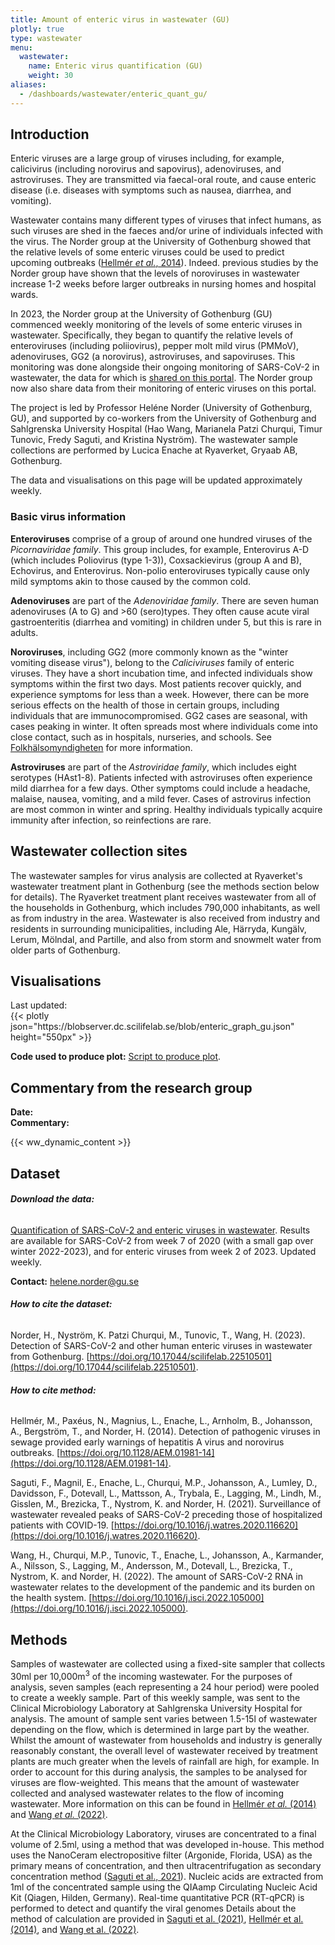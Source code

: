 ```yaml
---
title: Amount of enteric virus in wastewater (GU)
plotly: true
type: wastewater
menu:
  wastewater:
    name: Enteric virus quantification (GU)
    weight: 30
aliases:
  - /dashboards/wastewater/enteric_quant_gu/
---
```


## Introduction

Enteric viruses are a large group of viruses including, for example, calicivirus (including norovirus and sapovirus), adenoviruses, and astroviruses. They are transmitted via faecal-oral route, and cause enteric disease (i.e. diseases with symptoms such as nausea, diarrhea, and vomiting).

Wastewater contains many different types of viruses that infect humans, as such viruses are shed in the faeces and/or urine of individuals infected with the virus. The Norder group at the University of Gothenburg showed that the relative levels of some enteric viruses could be used to predict upcoming outbreaks ([Hellmér _et al._, 2014](https://pubmed.ncbi.nlm.nih.gov/25172863/)). Indeed. previous studies by the Norder group have shown that the levels of noroviruses in wastewater increase 1-2 weeks before larger outbreaks in nursing homes and hospital wards.

In 2023, the Norder group at the University of Gothenburg (GU) commenced weekly monitoring of the levels of some enteric viruses in wastewater. Specifically, they began to quantify the relative levels of enteroviruses (including poliiovirus), pepper molt mild virus (PMMoV), adenoviruses, GG2 (a norovirus), astroviruses, and sapoviruses. This monitoring was done alongside their ongoing monitoring of SARS-CoV-2 in wastewater, the data for which is [shared on this portal](dashboards/wastewater/covid_quantification/covid_quant_GU). The Norder group now also share data from their monitoring of enteric viruses on this portal.

The project is led by Professor Heléne Norder (University of Gothenburg, GU), and supported by co-workers from the University of Gothenburg and Sahlgrenska University Hospital (Hao Wang, Marianela Patzi Churqui, Timur Tunovic, Fredy Saguti, and Kristina Nyström). The wastewater sample collections are performed by Lucica Enache at Ryaverket, Gryaab AB, Gothenburg.

The data and visualisations on this page will be updated approximately weekly.

### Basic virus information

**Enteroviruses** comprise of a group of around one hundred viruses of the _Picornaviridae family_. This group includes, for example, Enterovirus A-D (which includes Poliovirus (type 1-3)), Coxsackievirus (group A and B), Echovirus, and Enterovirus. Non-polio enteroviruses typically cause only mild symptoms akin to those caused by the common cold.

**Adenoviruses** are part of the _Adenoviridae family_. There are seven human adenoviruses (A to G) and >60 (sero)types. They often cause acute viral gastroenteritis (diarrhea and vomiting) in children under 5, but this is rare in adults.

**Noroviruses**, including GG2 (more commonly known as the "winter vomiting disease virus"), belong to the _Caliciviruses_ family of enteric viruses. They have a short incubation time, and infected individuals show symptoms within the first two days. Most patients recover quickly, and experience symptoms for less than a week. However, there can be more serious effects on the health of those in certain groups, including individuals that are immunocompromised. GG2 cases are seasonal, with cases peaking in winter. It often spreads most where individuals come into close contact, such as in hospitals, nurseries, and schools. See [Folkhälsomyndigheten](https://www.folkhalsomyndigheten.se/smittskydd-beredskap/smittsamma-sjukdomar/calicivirus-noro-och-sapovirus/) for more information.

**Astroviruses** are part of the _Astroviridae family_, which includes eight serotypes (HAst1-8). Patients infected with astroviruses often experience mild diarrhea for a few days. Other symptoms could include a headache, malaise, nausea, vomiting, and a mild fever. Cases of astrovirus infection are most common in winter and spring. Healthy individuals typically acquire immunity after infection, so reinfections are rare.

## Wastewater collection sites

The wastewater samples for virus analysis are collected at Ryaverket's wastewater treatment plant in Gothenburg (see the methods section below for details). The Ryaverket treatment plant receives wastewater from all of the households in Gothenburg, which includes 790,000 inhabitants, as well as from industry in the area. Wastewater is also received from industry and residents in surrounding municipalities, including Ale, Härryda, Kungälv, Lerum, Mölndal, and Partille, and also from storm and snowmelt water from older parts of Gothenburg.

## Visualisations

<div class="alert alert-info">Last updated: <span id="last_modified_enteric"></span></div>

 <div class="plot_wrapper mb-3">
  <div class="table-responsive">{{< plotly json="https://blobserver.dc.scilifelab.se/blob/enteric_graph_gu.json" height="550px" >}}</div>
</div>

**Code used to produce plot:** [Script to produce plot](https://github.com/ScilifelabDataCentre/covid-portal-visualisations/blob/main/wastewater/enteric_viruses_gu.py).

## Commentary from the research group

<div><b>Date:</b> <span id="gu_enteric_comment_date"></span><br><b>Commentary:</b> <span id="gu_enteric_comment"></span></div>

{{< ww_dynamic_content >}}

## Dataset

###### **Download the data:**

[Quantification of SARS-CoV-2 and enteric viruses in wastewater](https://blobserver.dckube.scilifelab.se/blob/wastewater_data_gu_allviruses.xlsx). Results are available for SARS-CoV-2 from week 7 of 2020 (with a small gap over winter 2022-2023), and for enteric viruses from week 2 of 2023. Updated weekly.

**Contact:** <helene.norder@gu.se>

###### **How to cite the dataset:**

Norder, H., Nyström, K. Patzi Churqui, M., Tunovic, T., Wang, H. (2023). Detection of SARS-CoV-2 and other human enteric viruses in wastewater from Gothenburg. [https://doi.org/10.17044/scilifelab.22510501](https://doi.org/10.17044/scilifelab.22510501).

###### **How to cite method:**

Hellmér, M., Paxéus, N., Magnius, L., Enache, L., Arnholm, B., Johansson, A., Bergström, T., and Norder, H. (2014). Detection of pathogenic viruses in sewage provided early warnings of hepatitis A virus and norovirus outbreaks. [https://doi.org/10.1128/AEM.01981-14](https://doi.org/10.1128/AEM.01981-14).

Saguti, F., Magnil, E., Enache, L., Churqui, M.P., Johansson, A., Lumley, D., Davidsson, F., Dotevall, L., Mattsson, A., Trybala, E., Lagging, M., Lindh, M., Gisslen, M., Brezicka, T., Nystrom, K. and Norder, H. (2021). Surveillance of wastewater revealed peaks of SARS-CoV-2 preceding those of hospitalized patients with COVID-19. [https://doi.org/10.1016/j.watres.2020.116620](https://doi.org/10.1016/j.watres.2020.116620).

Wang, H., Churqui, M.P., Tunovic, T., Enache, L., Johansson, A., Karmander, A., Nilsson, S., Lagging, M., Andersson, M., Dotevall, L., Brezicka, T., Nystrom, K. and Norder, H. (2022). The amount of SARS-CoV-2 RNA in wastewater relates to the development of the pandemic and its burden on the health system. [https://doi.org/10.1016/j.isci.2022.105000](https://doi.org/10.1016/j.isci.2022.105000).

## Methods

Samples of wastewater are collected using a fixed-site sampler that collects 30ml per 10,000m<sup>3</sup> of the incoming wastewater. For the purposes of analysis, seven samples (each representing a 24 hour period) were pooled to create a weekly sample. Part of this weekly sample, was sent to the Clinical Microbiology Laboratory at Sahlgrenska University Hospital for analysis. The amount of sample sent varies between 1.5-15l of wastewater depending on the flow, which is determined in large part by the weather. Whilst the amount of wastewater from households and industry is generally reasonably constant, the overall level of wastewater received by treatment plants are much greater when the levels of rainfall are high, for example. In order to account for this during analysis, the samples to be analysed for viruses are flow-weighted. This means that the amount of wastewater collected and analysed wastewater relates to the flow of incoming wastewater. More information on this can be found in [Hellmér _et al._ (2014)](https://pubmed.ncbi.nlm.nih.gov/25172863/) and [Wang _et al._ (2022)](https://pubmed.ncbi.nlm.nih.gov/36035197/).

At the Clinical Microbiology Laboratory, viruses are concentrated to a final volume of 2.5ml, using a method that was developed in-house. This method uses the NanoCeram electropositive filter (Argonide, Florida, USA) as the primary means of concentration, and then ultracentrifugation as secondary concentration method ([Saguti et al., 2021](https://doi.org/10.1016/j.watres.2020.116620)). Nucleic acids are extracted from 1ml of the concentrated sample using the QIAamp Circulating Nucleic Acid Kit (Qiagen, Hilden, Germany). Real-time quantitative PCR (RT-qPCR) is performed to detect and quantify the viral genomes Details about the method of calculation are provided in [Saguti et al. (2021)](https://doi.org/10.1016/j.watres.2020.116620), [Hellmér et al. (2014)](https://doi.org/10.1128/AEM.01981-14), and [Wang et al. (2022)](https://doi.org/10.1016/j.isci.2022.105000).
